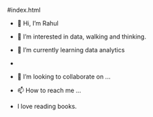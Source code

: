 #index.html

- 👋 Hi, I’m Rahul
- 👀 I’m interested in data, walking and thinking.
- 🌱 I’m currently learning data analytics
- 
- 💞️ I’m looking to collaborate on ...
- 📫 How to reach me ...

- I love reading books.
<!---
rk22361/rk22361 is a ✨ special ✨ repository because its `README.md` (this file) appears on your GitHub profile.
You can click the Preview link to take a look at your changes.
--->

